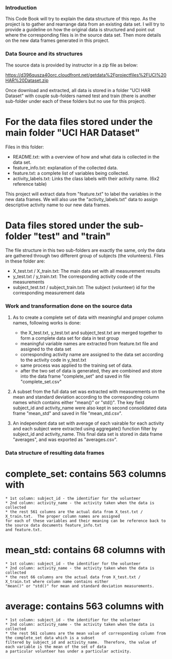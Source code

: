 ### Introduction

This Code Book will try to explain the data structure of this repo.  As the project
is to gather and rearrange data from an existing data set.  I will try to provide a
guideline on how the original data is structured and point out where the corresponding
files is in the source data set.  Then more details on the new data frames generated
in this project.


### Data Source and its structures

The source data is provided by instructor in a zip file as below:

https://d396qusza40orc.cloudfront.net/getdata%2Fprojectfiles%2FUCI%20HAR%20Dataset.zip

Once download and extracted, all data is stored in a folder "UCI HAR Dataset" with couple sub-folders
named test and train (there is another sub-folder under each of these folders but no use for this project).

# For the data files stored under the main folder "UCI HAR Dataset"
Files in this folder:
*  README.txt:	with a overview of how and what data is collected in the data set.
*  feature_info.txt:	explanation of the collected data.
*  feature.txt:	a complete list of variables being collected.
*  activity_labels.txt:	Links the class labels with their activity name.  (6x2 reference table)

This project will extract data from "feature.txt" to label the variables in the new data frames.  We will
also use the "activity_labels.txt" data to assign descriptive activity name to our new data frames.

# Data files stored under the sub-folder "test" and "train"
The file structure in this two sub-folders are exactly the same, only the data are gathered through two different
group of subjects (the volunteers).  Files in these folder are:
*  X_test.txt / X_train.txt:	The main data set with all measurement results
*  y_test.txt / y_train.txt:	The corresponding activity code of the measurements
*  subject_test.txt / subject_train.txt:	The subject (volunteer) id for the corresponding measurement data


### Work and transformation done on the source data

1.  As to create a complete set of data with meaningful and proper column names, following works is done:
    * the X_test.txt, y_test.txt and subject_test.txt are merged together to form a complete data set for
    data in test group
    * meaningful variable names are extracted from feature.txt file and assigned to the data set
    * corresponding activity name are assigned to the data set according to the activity code in y_test.txt
    * same process was applied to the training set of data.
    * after the two set of data is generated, they are combined and store into the data frame "complete_set" and
    saved in file "complete_set.csv"

2.  A subset from the full data set was extracted with measurements on the mean and standard deviation according
to the corresponding column names which contains either "mean()" or "std()".  The key field subject_id and activity_name
were also kept in second consolidated data frame "mean_std" and saved in file "mean_std.csv".

3.  An independent data set with average of each vairable for each activity and each subject were extracted using
aggregate() function filter by subject_id and activity_name.  This final data set is stored in data frame "averages",
and was exported as "averages.csv".


### Data structure of resulting data frames

# complete_set: contains 563 columns with
    * 1st column: subject_id - the identifier for the volunteer
    * 2nd column: activity_name - the activity taken when the data is collected
    * the rest 561 columns are the actual data from X_test.txt / X_train.txt.  The proper column names are assigned
    for each of these variables and their meaning can be reference back to the source data documents feature_info.txt
    and feature.txt.

# mean_std: contains 68 columns with
    * 1st column: subject_id - the identifier for the volunteer
    * 2nd column: activity_name - the activity taken when the data is collected
    * the rest 66 columns are the actual data from X_test.txt / X_train.txt where column name contains either
    "mean()" or "std()" for mean and standard deviation measurements.

# average: contains 563 columns with
    * 1st column: subject_id - the identifier for the volunteer
    * 2nd column: activity_name - the activity taken when the data is collected
    * the rest 561 columns are the mean value of corresponding column from the complete_set data which is a subset 
    filtered by subject_id and activity_name.  Therefore, the value of each variable is the mean of the set of data
    a particular volunteer has under a particular activity.
